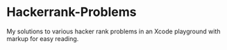 # Hackerrank-Problems
My solutions to various hacker rank problems in an Xcode playground with markup for easy reading.
